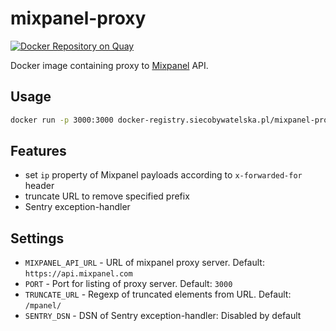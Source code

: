 # mixpanel-proxy

[![Docker Repository on Quay](https://quay.io/repository/watchdogpolska/mixpanel-proxy/status "Docker Repository on Quay")](https://quay.io/repository/watchdogpolska/mixpanel-proxy)

Docker image containing proxy to [Mixpanel](https://mixpanel.com/) API.

## Usage

```.bash
docker run -p 3000:3000 docker-registry.siecobywatelska.pl/mixpanel-proxy
```

## Features

* set ```ip``` property of Mixpanel payloads according to ```x-forwarded-for``` header
* truncate URL to remove specified prefix
* Sentry exception-handler

## Settings

* ```MIXPANEL_API_URL``` - URL of mixpanel proxy server. Default: ```https://api.mixpanel.com```
* ```PORT``` - Port for listing of proxy server. Default: ```3000```
* ```TRUNCATE_URL``` - Regexp of truncated elements from URL. Default: ```/mpanel/```
* ```SENTRY_DSN``` - DSN of Sentry exception-handler: Disabled by default

